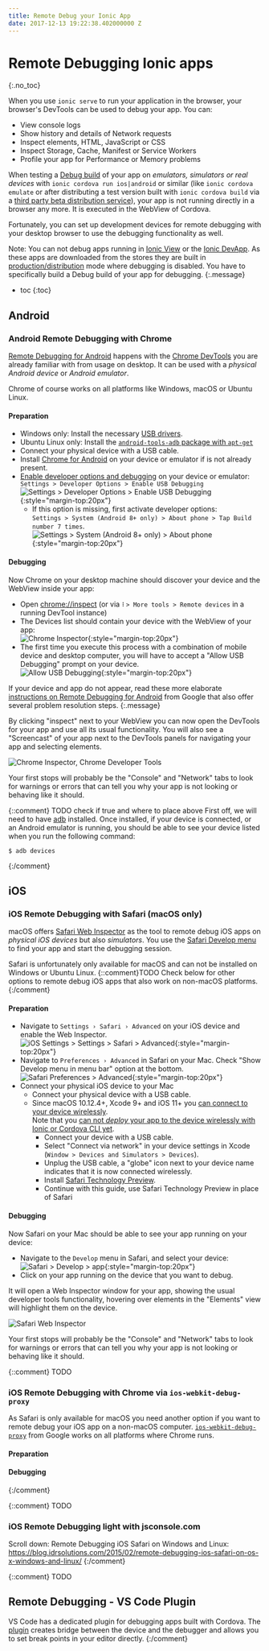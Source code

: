 ```yaml
---
title: Remote Debug your Ionic App
date: 2017-12-13 19:22:38.402000000 Z
---
```


# Remote Debugging Ionic apps
{:.no_toc}

When you use `ionic serve` to run your application in the browser, your browser's DevTools can be used to debug your app. You can:

- View console logs
- Show history and details of Network requests
- Inspect elements, HTML, JavaScript or CSS
- Inspect Storage, Cache, Manifest or Service Workers
- Profile your app for Performance or Memory problems

When testing a [Debug build](TODO) of your app on _emulators, simulators or real devices_ with `ionic cordova run ios|android` or similar (like `ionic cordova emulate` or after distributing a test version built with `ionic cordova build` via a [third party beta distribution service](http://mobiledraft.com/tools/app-distribution/)), your app is not running directly in a browser any more. It is executed in the WebView of Cordova.

Fortunately, you can set up development devices for remote debugging with your desktop browser to use the debugging functionality as well.

Note: You can not debug apps running in [Ionic View](TODO) or the [Ionic DevApp](TODO). As these apps are downloaded from the stores they are built in [production/distribution](TODO) mode where debugging is disabled. You have to specifically build a Debug build of your app for debugging.
{:.message}

* toc
{:toc}

## Android

### Android Remote Debugging with Chrome

[Remote Debugging for Android](https://developers.google.com/web/tools/chrome-devtools/remote-debugging/) happens with the [Chrome DevTools](https://developers.google.com/web/tools/chrome-devtools) you are already familiar with from usage on desktop. It can be used with a _physical Android device_ or _Android emulator_.

Chrome of course works on all platforms like Windows, macOS or Ubuntu Linux.

#### Preparation

- Windows only: Install the necessary [USB drivers](https://developer.android.com/studio/run/oem-usb.html).
- Ubuntu Linux only: Install the [`android-tools-adb` package with `apt-get`](https://developer.android.com/studio/run/device.html#setting-up)
- Connect your physical device with a USB cable.
- Install [Chrome for Android](https://play.google.com/store/apps/details?id=com.android.chrome) on your device or emulator if is not already present.
- [Enable developer options and debugging](https://developer.android.com/studio/debug/dev-options.html#enable) on your device or emulator:  
`Settings > Developer Options > Enable USB Debugging`  
![Settings > Developer Options > Enable USB Debugging](images/remote-debugging-android-usb-debugging.png){:style="margin-top:20px"}
  - If this option is missing, first activate developer options:  
  `Settings > System (Android 8+ only) > About phone > Tap Build number 7 times`.  
  ![Settings > System (Android 8+ only) > About phone](images/remote-debugging-android-about-phone.png){:style="margin-top:20px"}

#### Debugging

Now Chrome on your desktop machine should discover your device and the WebView inside your app:

- Open [chrome://inspect](chrome://inspect) (or via `⠇> More tools > Remote devices` in a running DevTool instance)
- The Devices list should contain your device with the WebView of your app:  
![Chrome Inspector](images/remote-debug-chrome-inspect.png){:style="margin-top:20px"}
- The first time you execute this process with a combination of mobile device and desktop computer, you will have to accept a "Allow USB Debugging" prompt on your device.  
![Allow USB Debugging](images/remote-debugging-android-allows-usb-debugging.png){:style="margin-top:20px"}

If your device and app do not appear, read these more elaborate [instructions on Remote Debugging for Android](https://developers.google.com/web/tools/chrome-devtools/remote-debugging/) from Google that also offer several problem resolution steps.
{:.message}

By clicking "inspect" next to your WebView you can now open the DevTools for your app and use all its usual functionality. You will also see a "Screencast" of your app next to the DevTools panels for navigating your app and selecting elements.

![Chrome Inspector, Chrome Developer Tools](images/remote-debug-chrome-inspect-developer-tools.png)

Your first stops will probably be the "Console" and "Network" tabs to look for warnings or errors that can tell you why your app is not looking or behaving like it should.

{::comment}
TODO check if true and where to place above
First off, we will need to have [adb](http://developer.android.com/tools/help/adb.html) installed. Once installed, if your device is connected, or an Android emulator is running, you should be able to see your device listed when you run the following command:

```
$ adb devices
```
{:/comment}

## iOS

### iOS Remote Debugging with Safari (macOS only)

macOS offers [Safari Web Inspector](https://developer.apple.com/safari/tools/) as the tool to remote debug iOS apps on _physical iOS devices_ but also _simulators_. You use the [Safari Develop menu](https://support.apple.com/guide/safari/use-the-safari-develop-menu-sfri20948/mac) to find your app and start the debugging session.

Safari is unfortunately only available for macOS and can not be installed on Windows or Ubuntu Linux. {::comment}TODO Check below for other options to remote debug iOS apps that also work on non-macOS platforms.{:/comment}

#### Preparation

- Navigate to `Settings › Safari › Advanced` on your iOS device and enable the Web Inspector.  
![iOS Settings > Settings > Safari > Advanced](images/remote-debug-ios-safari-advanced-web-inspector.png){:style="margin-top:20px"}
- Navigate to `Preferences › Advanced` in Safari on your Mac. Check "Show Develop menu in menu bar" option at the bottom.  
![Safari Preferences > Advanced](images/remote-debug-safari-preferences.png){:style="margin-top:20px"}
- Connect your physical iOS device to your Mac
  - Connect your physical device with a USB cable.
  - Since macOS 10.12.4+, Xcode 9+ and iOS 11+ you [can connect to your device wirelessly](https://help.apple.com/xcode/mac/9.0/index.html?localePath=en.lproj#/devbc48d1bad).  
    Note that you [can not _deploy_ your app to the device wirelessly with Ionic or Cordova CLI yet](https://github.com/phonegap/ios-deploy/issues/320).
    - Connect your device with a USB cable.
    - Select "Connect via network" in your device settings in Xcode (`Window > Devices and Simulators > Devices`).
    - Unplug the USB cable, a "globe" icon next to your device name indicates that it is now connected wirelessly.
    - Install [Safari Technology Preview](https://developer.apple.com/safari/technology-preview/).
    - Continue with this guide, use Safari Technology Preview in place of Safari

#### Debugging

Now Safari on your Mac should be able to see your app running on your device:

- Navigate to the `Develop` menu in Safari, and select your device:
  ![Safari > Develop > app](images/remote-debug-safari-develop-app.png){:style="margin-top:20px"}
- Click on your app running on the device that you want to debug.

It will open a Web Inspector window for your app, showing the usual developer tools functionality, hovering over elements in the "Elements" view will highlight them on the device.

![Safari Web Inspector](images/remote-debug-safari-web-inspector.png)

Your first stops will probably be the "Console" and "Network" tabs to look for warnings or errors that can tell you why your app is not looking or behaving like it should.

{::comment}
TODO
### iOS Remote Debugging with Chrome via `ios-webkit-debug-proxy`

As Safari is only available for macOS you need another option if you want to remote debug your iOS app on a non-macOS computer. [`ios-webkit-debug-proxy`](https://github.com/google/ios-webkit-debug-proxy/) from Google works on all platforms where Chrome runs.

#### Preparation

#### Debugging

{:/comment}

{::comment}
TODO 
### iOS Remote Debugging light with jsconsole.com

Scroll down:
Remote Debugging iOS Safari on Windows and Linux:
https://blog.idrsolutions.com/2015/02/remote-debugging-ios-safari-on-os-x-windows-and-linux/
{:/comment}

{::comment}
TODO
## Remote Debugging - VS Code Plugin

VS Code has a dedicated plugin for debugging apps built with Cordova. The [plugin](https://marketplace.visualstudio.com/items?itemName=vsmobile.cordova-tools) creates bridge between the device and the debugger and allows you to set break points in your editor directly.
{:/comment}
